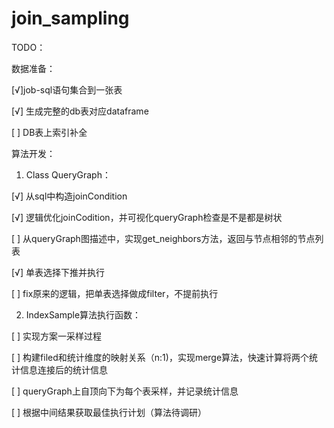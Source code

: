 # join_sampling
TODO：

数据准备：

[√]job-sql语句集合到一张表

[√] 生成完整的db表对应dataframe

[ ] DB表上索引补全

算法开发：
1. Class QueryGraph：

[√] 从sql中构造joinCondition

[√] 逻辑优化joinCodition，并可视化queryGraph检查是不是都是树状

[ ] 从queryGraph图描述中，实现get_neighbors方法，返回与节点相邻的节点列表

[√] 单表选择下推并执行

[ ] fix原来的逻辑，把单表选择做成filter，不提前执行

2. IndexSample算法执行函数：

[ ] 实现方案一采样过程

[ ] 构建filed和统计维度的映射关系（n:1)，实现merge算法，快速计算将两个统计信息连接后的统计信息

[ ] queryGraph上自顶向下为每个表采样，并记录统计信息

[ ] 根据中间结果获取最佳执行计划（算法待调研）

